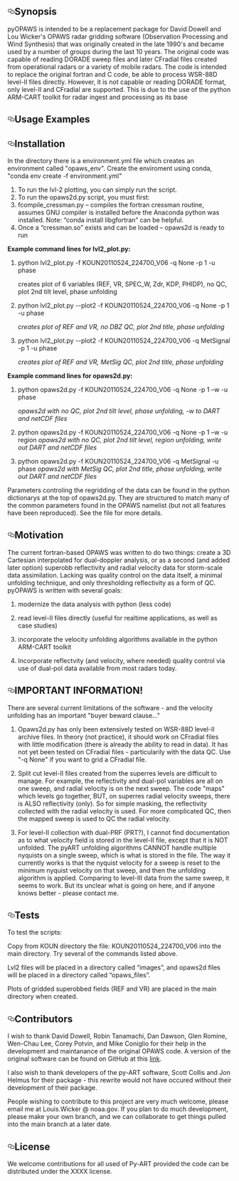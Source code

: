 
<!DOCTYPE html>
<html lang="en">
  <head>
    <meta charset="utf-8">



  <link crossorigin="anonymous" href="https://assets-cdn.github.com/assets/frameworks-722d5e7b1dad7337873eb9e5df225130f9619c70d109a26aebf344b98cbff091.css" media="all" rel="stylesheet" />
  <link crossorigin="anonymous" href="https://assets-cdn.github.com/assets/github-8f7d19ccb1b9871a0a66804035b4bc3936aa69e67ebfc8322969849f3cf2ad79.css" media="all" rel="stylesheet" />
  
  
  
  

  <meta name="viewport" content="width=device-width">
  

    
  <div id="readme" class="readme blob instapaper_body">
    <article class="markdown-body entry-content" itemprop="text"><h2><a id="user-content-synopsis" class="anchor" href="#synopsis" aria-hidden="true"><svg aria-hidden="true" class="octicon octicon-link" height="16" version="1.1" viewBox="0 0 16 16" width="16"><path fill-rule="evenodd" d="M4 9h1v1H4c-1.5 0-3-1.69-3-3.5S2.55 3 4 3h4c1.45 0 3 1.69 3 3.5 0 1.41-.91 2.72-2 3.25V8.59c.58-.45 1-1.27 1-2.09C10 5.22 8.98 4 8 4H4c-.98 0-2 1.22-2 2.5S3 9 4 9zm9-3h-1v1h1c1 0 2 1.22 2 2.5S13.98 12 13 12H9c-.98 0-2-1.22-2-2.5 0-.83.42-1.64 1-2.09V6.25c-1.09.53-2 1.84-2 3.25C6 11.31 7.55 13 9 13h4c1.45 0 3-1.69 3-3.5S14.5 6 13 6z"></path></svg></a>Synopsis</h2>
<p>pyOPAWS is intended to be a replacement package for David Dowell and Lou Wicker's OPAWS radar gridding software (Observation Processing and Wind Synthesis) that was originally created in the late 1990's and became used by a number of groups during the last 10 years.  The original code was capable of reading DORADE sweep files and later CFradial files created from operational radars or a variety of mobile radars.  The code is intended to replace the original fortran and C code, be able to process WSR-88D level-II files directly. However, it is not capable or reading DORADE format, only level-II and CFradial are supported.  This is due to the use of the python ARM-CART toolkit for radar ingest and processing as its base</p>
<h2><a id="user-content-code-example" class="anchor" href="#code-example" aria-hidden="true"><svg aria-hidden="true" class="octicon octicon-link" height="16" version="1.1" viewBox="0 0 16 16" width="16"><path fill-rule="evenodd" d="M4 9h1v1H4c-1.5 0-3-1.69-3-3.5S2.55 3 4 3h4c1.45 0 3 1.69 3 3.5 0 1.41-.91 2.72-2 3.25V8.59c.58-.45 1-1.27 1-2.09C10 5.22 8.98 4 8 4H4c-.98 0-2 1.22-2 2.5S3 9 4 9zm9-3h-1v1h1c1 0 2 1.22 2 2.5S13.98 12 13 12H9c-.98 0-2-1.22-2-2.5 0-.83.42-1.64 1-2.09V6.25c-1.09.53-2 1.84-2 3.25C6 11.31 7.55 13 9 13h4c1.45 0 3-1.69 3-3.5S14.5 6 13 6z"></path></svg></a>Usage Examples</h2>

<h2><a id="user-content-installation" class="anchor" href="#installation" aria-hidden="true"><svg aria-hidden="true" class="octicon octicon-link" height="16" version="1.1" viewBox="0 0 16 16" width="16"><path fill-rule="evenodd" d="M4 9h1v1H4c-1.5 0-3-1.69-3-3.5S2.55 3 4 3h4c1.45 0 3 1.69 3 3.5 0 1.41-.91 2.72-2 3.25V8.59c.58-.45 1-1.27 1-2.09C10 5.22 8.98 4 8 4H4c-.98 0-2 1.22-2 2.5S3 9 4 9zm9-3h-1v1h1c1 0 2 1.22 2 2.5S13.98 12 13 12H9c-.98 0-2-1.22-2-2.5 0-.83.42-1.64 1-2.09V6.25c-1.09.53-2 1.84-2 3.25C6 11.31 7.55 13 9 13h4c1.45 0 3-1.69 3-3.5S14.5 6 13 6z"></path></svg></a>Installation</h2>
<p>In the directory there is a environment.yml file which creates an environment called "opaws_env".  Create the enviroment using conda, "conda env create -f environment.yml" 

1.	To run the lvl-2 plotting, you can simply run the script. 
2.	To run the opaws2d.py script, you must first:
3.	fcompile_cressman.py – compiles the fortran cressman routine, assumes GNU compiler is installed before the Anaconda python was installed.  Note:  “conda install libgfortran” can be helpful.
4.	Once a “cressman.so” exists and can be loaded – opaws2d is ready to run
<p>

**Example command lines for lvl2_plot.py:**

1.	python lvl2_plot.py -f KOUN20110524_224700_V06 -q None -p 1 -u phase
    <p>creates plot of 6 variables (REF, VR, SPEC_W, Zdr, KDP, PHIDP), no QC, plot 2nd tilt level, phase unfolding</p>

2.	python lvl2_plot.py --plot2 -f KOUN20110524_224700_V06 -q None -p 1 -u phase

    *creates plot of REF and VR, no DBZ QC, plot 2nd title, phase unfolding*

3.	python lvl2_plot.py --plot2 -f KOUN20110524_224700_V06 -q MetSignal -p 1 -u phase

    *creates plot of REF and VR, MetSig QC, plot 2nd title, phase unfolding*

**Example command lines for opaws2d.py:**

1.	python opaws2d.py -f KOUN20110524_224700_V06 -q None -p 1 –w -u phase

    *opaws2d with no QC, plot 2nd tilt level, phase unfolding, -w to DART and netCDF files*

2.	python opaws2d.py -f KOUN20110524_224700_V06 -q None -p 1 –w -u region
    *opaws2d with no QC, plot 2nd tilt level, region unfolding, write out DART and netCDF files*

3.	python opaws2d.py -f KOUN20110524_224700_V06 -q MetSignal -u phase
    *opaws2d with MetSig QC, plot 2nd title, phase unfolding, write out DART and netCDF files*

Parameters controling the regridding of the data can be found in the python dictionarys at the top of opaws2d.py.  They are structured to match many of the common parameters found in the OPAWS namelist (but not all features have been reproduced).  See the file for more details.

</p>
<h2><a id="user-content-motivation" class="anchor" href="#motivation" aria-hidden="true"><svg aria-hidden="true" class="octicon octicon-link" height="16" version="1.1" viewBox="0 0 16 16" width="16"><path fill-rule="evenodd" d="M4 9h1v1H4c-1.5 0-3-1.69-3-3.5S2.55 3 4 3h4c1.45 0 3 1.69 3 3.5 0 1.41-.91 2.72-2 3.25V8.59c.58-.45 1-1.27 1-2.09C10 5.22 8.98 4 8 4H4c-.98 0-2 1.22-2 2.5S3 9 4 9zm9-3h-1v1h1c1 0 2 1.22 2 2.5S13.98 12 13 12H9c-.98 0-2-1.22-2-2.5 0-.83.42-1.64 1-2.09V6.25c-1.09.53-2 1.84-2 3.25C6 11.31 7.55 13 9 13h4c1.45 0 3-1.69 3-3.5S14.5 6 13 6z"></path></svg></a>Motivation</h2>
<p>The current fortran-based OPAWS was written to do two things:  create a 3D Cartesian interpolated for dual-doppler analysis, or as a second (and added later option) superobb reflectivity and radial velocity data for storm-scale data assimilation.  Lacking was quality control on the data itself, a minimal unfolding technique, and only thresholding reflectivity as a form of QC.  pyOPAWS is written with several goals:  

1.  modernize the data analysis with python (less code)

2.  read level-II files directly (useful for realtime applications, as well as case studies)

3.  incorporate the velocity unfolding algorithms available in the python ARM-CART toolkit

4.  Incorporate reflectvity (and velocity, where needed) quality control via use of dual-pol data available from most radars today.


</p>
<h2><a id="user-content-api-reference" class="anchor" href="#api-reference" aria-hidden="true"><svg aria-hidden="true" class="octicon octicon-link" height="16" version="1.1" viewBox="0 0 16 16" width="16"><path fill-rule="evenodd" d="M4 9h1v1H4c-1.5 0-3-1.69-3-3.5S2.55 3 4 3h4c1.45 0 3 1.69 3 3.5 0 1.41-.91 2.72-2 3.25V8.59c.58-.45 1-1.27 1-2.09C10 5.22 8.98 4 8 4H4c-.98 0-2 1.22-2 2.5S3 9 4 9zm9-3h-1v1h1c1 0 2 1.22 2 2.5S13.98 12 13 12H9c-.98 0-2-1.22-2-2.5 0-.83.42-1.64 1-2.09V6.25c-1.09.53-2 1.84-2 3.25C6 11.31 7.55 13 9 13h4c1.45 0 3-1.69 3-3.5S14.5 6 13 6z"></path></svg></a>IMPORTANT INFORMATION!</h2>
<p>

There are several current limitations of the software - and the velocity unfolding has an important "buyer beward clause..."

1.  Opaws2d.py has only been extensively tested on WSR-88D level-II archive files.  In theory (not practice), it should work on CFradial files with little modification (there is already the ability to read in data).  It has not yet been tested on CFradial files - particularily with the data QC.  Use "-q None" if you want to grid a CFradial file. 

2.  Split cut level-II files created from the superres levels are difficult to manage.  For example, the reflectivity and dual-pol variables are all on one sweep, and radial velocity is on the next sweep.  The code "maps" which levels go together, BUT, on superres radial velocity sweeps, there is ALSO reflectivity (only).  So for simple masking, the reflectivity collected with the radial velocity is used.  For more complicated QC, then the mapped sweep is used to QC the radial velocity.

3.  For level-II collection with dual-PRF (PRT?), I cannot find documentation as to what velocity field is stored in the level-II file, except that it is NOT unfolded.  The pyART unfolding algorithms CANNOT handle multiple nyquists on a single sweep, which is what is stored in the file.  The way it currently works is that the nyquist velocity for a sweep is reset to the minimum nyquist velocity on that sweep, and then the unfolding algorithm is applied.  Comparing to level-III data from the same sweep, it seems to work.  But its unclear what is going on here, and if anyone knows better - please contact me.

</p>
<h2><a id="user-content-tests" class="anchor" href="#tests" aria-hidden="true"><svg aria-hidden="true" class="octicon octicon-link" height="16" version="1.1" viewBox="0 0 16 16" width="16"><path fill-rule="evenodd" d="M4 9h1v1H4c-1.5 0-3-1.69-3-3.5S2.55 3 4 3h4c1.45 0 3 1.69 3 3.5 0 1.41-.91 2.72-2 3.25V8.59c.58-.45 1-1.27 1-2.09C10 5.22 8.98 4 8 4H4c-.98 0-2 1.22-2 2.5S3 9 4 9zm9-3h-1v1h1c1 0 2 1.22 2 2.5S13.98 12 13 12H9c-.98 0-2-1.22-2-2.5 0-.83.42-1.64 1-2.09V6.25c-1.09.53-2 1.84-2 3.25C6 11.31 7.55 13 9 13h4c1.45 0 3-1.69 3-3.5S14.5 6 13 6z"></path></svg></a>Tests</h2>

<p> To test the scripts:  

Copy from KOUN directory the file:  KOUN20110524_224700_V06 into the main directory.  Try several of the commands listed above.

Lvl2 files will be placed in a directory called “images”, and opaws2d files will be placed in a directory called “opaws_files”.  

Plots of gridded superobbed fields (REF and VR) are placed in the main directory when created.

</p>

<h2><a id="user-content-contributors" class="anchor" href="#contributors" aria-hidden="true"><svg aria-hidden="true" class="octicon octicon-link" height="16" version="1.1" viewBox="0 0 16 16" width="16"><path fill-rule="evenodd" d="M4 9h1v1H4c-1.5 0-3-1.69-3-3.5S2.55 3 4 3h4c1.45 0 3 1.69 3 3.5 0 1.41-.91 2.72-2 3.25V8.59c.58-.45 1-1.27 1-2.09C10 5.22 8.98 4 8 4H4c-.98 0-2 1.22-2 2.5S3 9 4 9zm9-3h-1v1h1c1 0 2 1.22 2 2.5S13.98 12 13 12H9c-.98 0-2-1.22-2-2.5 0-.83.42-1.64 1-2.09V6.25c-1.09.53-2 1.84-2 3.25C6 11.31 7.55 13 9 13h4c1.45 0 3-1.69 3-3.5S14.5 6 13 6z"></path></svg></a>Contributors</h2>
<p>

I wish to thank David Dowell, Robin Tanamachi, Dan Dawson, Glen Romine, Wen-Chau Lee, Corey Potvin, and Mike Coniglio for their help in the development and maintanance of the original OPAWS code.  A version of the original software can be found on GitHub at this [link](https://github.com/hhuangwx/opaws).

I also wish to thank developers of the py-ART software, Scott Collis and Jon Helmus for their package - this rewrite would not have occured without their development of their package. 

People wishing to contribute to this project are very much welcome, please email me at Louis.Wicker @ noaa.gov.  If you plan to do much development, please make your own branch, and we can collaborate to get things pulled into the main branch at a later date.

</p>
<h2><a id="user-content-license" class="anchor" href="#license" aria-hidden="true"><svg aria-hidden="true" class="octicon octicon-link" height="16" version="1.1" viewBox="0 0 16 16" width="16"><path fill-rule="evenodd" d="M4 9h1v1H4c-1.5 0-3-1.69-3-3.5S2.55 3 4 3h4c1.45 0 3 1.69 3 3.5 0 1.41-.91 2.72-2 3.25V8.59c.58-.45 1-1.27 1-2.09C10 5.22 8.98 4 8 4H4c-.98 0-2 1.22-2 2.5S3 9 4 9zm9-3h-1v1h1c1 0 2 1.22 2 2.5S13.98 12 13 12H9c-.98 0-2-1.22-2-2.5 0-.83.42-1.64 1-2.09V6.25c-1.09.53-2 1.84-2 3.25C6 11.31 7.55 13 9 13h4c1.45 0 3-1.69 3-3.5S14.5 6 13 6z"></path></svg></a>License</h2>
<p>We welcome contributions for all used of Py-ART provided the code can be distributed under the XXXX license.</p>
</article>
  </div>

  </div>
  
</div>



</html>

